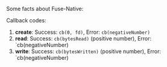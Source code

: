 
Some facts about Fuse-Native:

Callback codes:

1. **create**: Success: `cb(0, fd)`, Error: `cb(negativeNumber)`
2. **read**: Success: `cb(bytesRead)` (positive number), Error: `cb(negativeNumber)
3. **write**: Success: `cb(bytesWritten)` (positive number), Error: `cb(negativeNumber)
